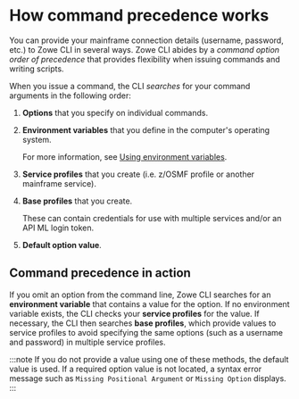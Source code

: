 # How command precedence works

You can provide your mainframe connection details (username, password, etc.) to Zowe CLI in several ways. Zowe CLI abides by a *command option order of precedence* that provides flexibility when issuing commands and writing scripts.

When you issue a command, the CLI *searches* for your command arguments in the following order:

1. **Options** that you specify on individual commands.
2. **Environment variables** that you define in the computer's operating system. 

    For more information, see [Using environment variables](../user-guide/cli-using-using-environment-variables).
3. **Service profiles** that you create (i.e. z/OSMF profile or another mainframe service).
4. **Base profiles** that you create.

    These can contain credentials for use with multiple services and/or an API ML login token.
5. **Default option value**.

## Command precedence in action

If you omit an option from the command line, Zowe CLI searches for an **environment variable** that contains a value for the option. If no environment variable exists, the CLI checks your **service profiles** for the value. If necessary, the CLI then searches **base profiles**, which provide values to service profiles to avoid specifying the same options (such as a username and password) in multiple service profiles.

:::note
If you do not provide a value using one of these methods, the default value is used. If a required option value is not located, a syntax error message such as `Missing Positional Argument` or `Missing Option` displays. 
:::
